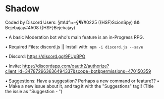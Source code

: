 # Shadow
Coded by Discord Users: §π∆d°≈~§¶¥#0225 ({HSF}ScionSpy) && Bejebajay#4508 ({HSF}Bejebajay)

• A basic Moderation bot who's main feature is an in-Progress RPG.

• Required Files: discord.js || Install with: `npm -i discord.js --save`

• Discord: https://discord.gg/9FUpBPQ

• Invite: https://discordapp.com/oauth2/authorize?client_id=347872963636494337&scope=bot&permissions=470150359


• Suggestions: Have a suggestion? Perhaps a new command or feature??
• • Make a new issue about it, and tag it with the "Suggestions" tag!! (Title the issie as "Suggestion - <yourTitle>")
